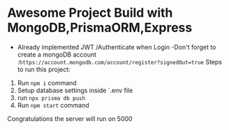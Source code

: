 
# Awesome Project Build with MongoDB,PrismaORM,Express
- Already implemented JWT /Authenticate when Login
-Don't forget to create a mongoDB account :`https://account.mongodb.com/account/register?signedOut=true`
Steps to run this project:

1. Run `npm i` command
2. Setup database settings inside `.env file
3. run `npx prisma db push`
4. Run `npm start` command


Congratulations the server will run on 5000 
